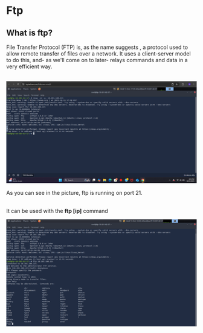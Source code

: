 # Ftp
## What is ftp?

File Transfer Protocol (FTP) is, as the name suggests , a protocol used to allow remote transfer of files over a network. It uses a client-server model to do this, and- as we'll come on to later- relays commands and data in a very efficient way.<br><br>


![picture of ftp](https://github.com/Andreas512514/Network-Services/blob/main/Screenshot%202025-10-15%20205914.png)

As you can see in the picture, ftp is running on port 21.<br><br>

It can be used with the **ftp [ip]** command

![](https://github.com/Andreas512514/Network-Services/blob/main/Screenshot%202025-10-15%20210614.png)
